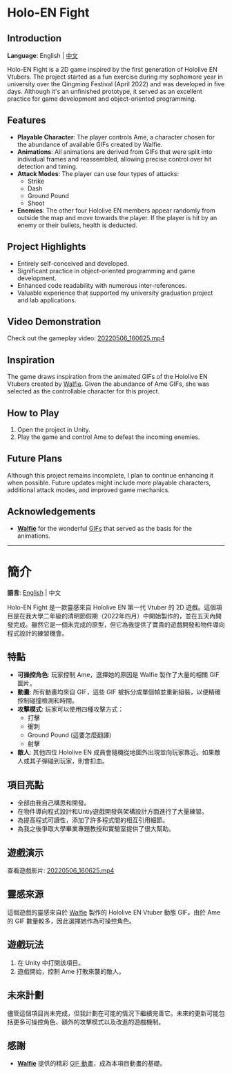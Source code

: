 # Holo-EN Fight

## Introduction
**Language**: English | [中文](#簡介)

Holo-EN Fight is a 2D game inspired by the first generation of Hololive EN Vtubers. The project started as a fun exercise during my sophomore year in university over the Qingming Festival (April 2022) and was developed in five days. Although it's an unfinished prototype, it served as an excellent practice for game development and object-oriented programming.

## Features
- **Playable Character**: The player controls Ame, a character chosen for the abundance of available GIFs created by Walfie.
- **Animations**: All animations are derived from GIFs that were split into individual frames and reassembled, allowing precise control over hit detection and timing.
- **Attack Modes**: The player can use four types of attacks:
  - Strike
  - Dash
  - Ground Pound
  - Shoot
- **Enemies**: The other four Hololive EN members appear randomly from outside the map and move towards the player. If the player is hit by an enemy or their bullets, health is deducted.

## Project Highlights
- Entirely self-conceived and developed.
- Significant practice in object-oriented programming and game development.
- Enhanced code readability with numerous inter-references.
- Valuable experience that supported my university graduation project and lab applications.

## Video Demonstration
Check out the gameplay video: [20220506_160625.mp4](20220506_160625.mp4)

## Inspiration
The game draws inspiration from the animated GIFs of the Hololive EN Vtubers created by [Walfie](https://twitter.com/walfieee). Given the abundance of Ame GIFs, she was selected as the controllable character for this project.

## How to Play
1. Open the project in Unity.
2. Play the game and control Ame to defeat the incoming enemies.

## Future Plans
Although this project remains incomplete, I plan to continue enhancing it when possible. Future updates might include more playable characters, additional attack modes, and improved game mechanics.

## Acknowledgements
- [**Walfie**](https://twitter.com/walfieee) for the wonderful [GIFs](https://walfiegif.wordpress.com/tag/hololive/) that served as the basis for the animations.

---

# 簡介
**語言**: [English](#Introduction) | 中文

Holo-EN Fight 是一款靈感來自 Hololive EN 第一代 Vtuber 的 2D 遊戲。這個項目是在我大學二年級的清明節假期（2022年四月）中開始製作的，並在五天內開發完成。雖然它是一個未完成的原型，但它為我提供了寶貴的遊戲開發和物件導向程式設計的練習機會。

## 特點
- **可操控角色**: 玩家控制 Ame，選擇她的原因是 Walfie 製作了大量的相關 GIF 圖片。
- **動畫**: 所有動畫均來自 GIF，這些 GIF 被拆分成單個幀並重新組裝，以便精確控制碰撞檢測和時間。
- **攻擊模式**: 玩家可以使用四種攻擊方式：
  - 打擊
  - 衝刺
  - Ground Pound (這要怎麼翻譯)
  - 射擊
- **敵人**: 其他四位 Hololive EN 成員會隨機從地圖外出現並向玩家靠近。如果敵人或其子彈碰到玩家，則會扣血。

## 項目亮點
- 全部由我自己構思和開發。
- 在物件導向程式設計和Untiy遊戲開發與架構設計方面進行了大量練習。
- 為提高程式可讀性，添加了許多程式間的相互引用細節。
- 為我之後爭取大學畢業專題教授和實驗室提供了很大幫助。

## 遊戲演示
查看遊戲影片: [20220506_160625.mp4](20220506_160625.mp4)

## 靈感來源
這個遊戲的靈感來自於 [Walfie](https://twitter.com/walfieee) 製作的 Hololive EN Vtuber 動態 GIF。由於 Ame 的 GIF 數量較多，因此選擇她作為可操控角色。

## 遊戲玩法
1. 在 Unity 中打開該項目。
2. 遊戲開始，控制 Ame 打敗來襲的敵人。

## 未來計劃
儘管這個項目尚未完成，但我計劃在可能的情況下繼續完善它。未來的更新可能包括更多可操控角色、額外的攻擊模式以及改進的遊戲機制。

## 感謝
- [**Walfie**](https://twitter.com/walfieee) 提供的精彩 [GIF 動畫](https://walfiegif.wordpress.com/tag/hololive/)，成為本項目動畫的基礎。
